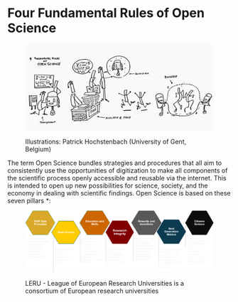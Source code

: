 # Four Fundamental Rules of Open Science

<figure><img src="../../.gitbook/assets/image (34).png" alt=""><figcaption><p>Illustrations: Patrick Hochstenbach (University of Gent, Belgium)</p></figcaption></figure>

The term Open Science bundles strategies and procedures that all aim to consistently use the opportunities of digitization to make all components of the scientific process openly accessible and reusable via the internet. This is intended to open up new possibilities for science, society, and the economy in dealing with scientific findings. Open Science is based on these seven pillars \*:

<figure><img src="../../.gitbook/assets/Picture2.png" alt=""><figcaption><p>LERU - League of European Research Universities is a consortium of European research universities</p></figcaption></figure>
